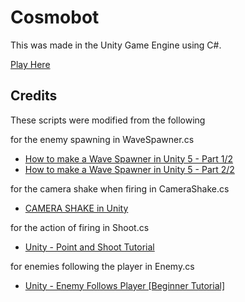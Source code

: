 # Cosmobot

This was made in the Unity Game Engine using C#. 

[Play Here](https://sach-p.github.io/SpaceShooter2D/)

## Credits
These scripts were modified from the following

for the enemy spawning in WaveSpawner.cs
* [How to make a Wave Spawner in Unity 5 - Part 1/2](https://www.youtube.com/watch?v=Vrld13ypX_I&t=4s)
* [How to make a Wave Spawner in Unity 5 - Part 2/2](https://www.youtube.com/watch?v=q0SBfDFn2Bs&t=948s)
                 
for the camera shake when firing in CameraShake.cs
* [CAMERA SHAKE in Unity](https://www.youtube.com/watch?v=9A9yj8KnM8c)

for the action of firing in Shoot.cs
* [Unity - Point and Shoot Tutorial](https://www.youtube.com/watch?v=7-8nE9_FwWs)

for enemies following the player in Enemy.cs
* [Unity - Enemy Follows Player [Beginner Tutorial]](https://www.youtube.com/watch?v=4Wh22ynlLyk)
